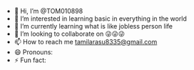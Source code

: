 - 👋 Hi, I’m @TOM010898
- 👀 I’m interested in learning basic in everything in the world
- 🌱 I’m currently learning what is like jobless person life
- 💞️ I’m looking to collaborate on 😜😜😜
- 📫 How to reach me tamilarasu8335@gmail.com
- 😄 Pronouns: 
- ⚡ Fun fact:

<!---
TOM010898/TOM010898 is a ✨ special ✨ repository because its `README.md` (this file) appears on your GitHub profile.
You can click the Preview link to take a look at your changes.
--->
